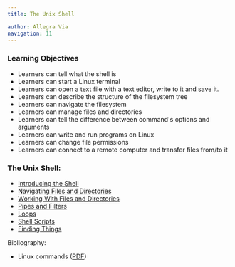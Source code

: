 ```yaml
---
title: The Unix Shell  

author: Allegra Via
navigation: 11
---
```


### Learning Objectives 

* Learners can tell what the shell is
* Learners can start a Linux terminal
* Learners can open a text file with a text editor, write to it and save it.
* Learners can describe the structure of the filesystem tree
* Learners can navigate the filesystem 
* Learners can manage files and directories
* Learners can tell the difference between command's options and arguments
* Learners can write and run programs on Linux
* Learners can change file permissions
* Learners can connect to a remote computer and transfer files from/to it


### The Unix Shell:

- [Introducing the Shell](./01-starting-with-data.html)
- [Navigating Files and Directories](./01-filedir.html)
- [Working With Files and Directories](./02-create.html)
- [Pipes and Filters](./03-pipefilter.html)
- [Loops](./04-loop.html)
- [Shell Scripts](./05-script.html)
- [Finding Things](./06-find.html)


Bibliography:

- Linux commands ([PDF](./docs/OnePageLinuxManual.pdf))
